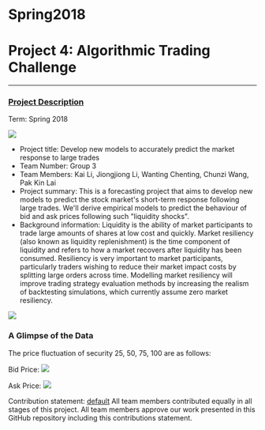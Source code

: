 # Spring2018


# Project 4: Algorithmic Trading Challenge

----


### [Project Description](doc/project4_desc.md)

Term: Spring 2018

![](https://github.com/GU4243-ADS/project-4-open-project-group3/blob/master/figs/cover.jpg)

+ Project title: Develop new models to accurately predict the market response to large trades
+ Team Number: Group 3 
+ Team Members: Kai Li, Jiongjiong Li, Wanting Chenting, Chunzi Wang, Pak Kin Lai
+ Project summary: This is a forecasting project that aims to develop new models to predict the stock market's short-term response following large trades. We'll derive empirical models to predict the behaviour of bid and ask prices following such "liquidity shocks". 
+ Background information: Liquidity is the ability of market participants to trade large amounts of shares at low cost and quickly. Market resiliency (also known as liquidity replenishment) is the time component of liquidity and refers to how a market recovers after liquidity has been consumed. Resiliency is very important to market participants, particularly traders wishing to reduce their market impact costs by splitting large orders across time. Modelling market resiliency will improve trading strategy evaluation methods by increasing the realism of backtesting simulations, which currently assume zero market resiliency.

![](https://github.com/GU4243-ADS/project-4-open-project-group3/blob/master/figs/Liquidity%20Replenishment.png)

### A Glimpse of the Data

The price fluctuation of security 25, 50, 75, 100 are as follows:

Bid Price:
![](https://github.com/GU4243-ADS/project-4-open-project-group3/blob/master/figs/price_bid_train.png)

Ask Price:
![](https://github.com/GU4243-ADS/project-4-open-project-group3/blob/master/figs/price_ask_train.png)

Contribution statement: [default](doc/a_note_on_contributions.md) All team members contributed equally in all stages of this project. All team members approve our work presented in this GitHub repository including this contributions statement.
